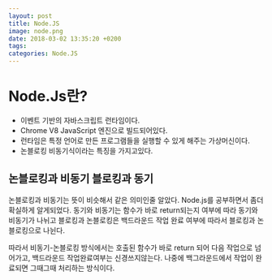 ```yaml
---
layout: post
title: Node.JS
image: node.png
date: 2018-03-02 13:35:20 +0200
tags:
categories: Node.JS
---
```


# Node.Js란?
* 이벤트 기반의 자바스크립트 런타임이다.
* Chrome V8 JavaScript 엔진으로 빌드되어있다.
* 런타임은 특정 언어로 만든 프로그램들을 실행할 수 있게 해주는 가상머신이다.
* 논블로킹 비동기식이라는 특징을 가지고있다.

## 논블로킹과 비동기 블로킹과 동기
논블로킹과 비동기는 뜻이 비슷해서 같은 의미인줄 알았다.
Node.js를 공부하면서 좀더 확실하게 알게되었다.
동기와 비동기는 함수가 바로 return되는지 여부에 따라 동기와 비동기가 나뉘고
블로킹과 논블로킹은 백드라운드 작업 완료 여부에 따라서 블로킹과 논블로킹으로 나뉜다.

따라서
비동기-논블로킹 방식에서는 호출된 함수가 바로 return 되어 다음 작업으로 넘어가고,
백드라운드 작업완료여부는 신경쓰지않는다. 나중에 백그라운드에서 작업이 완료되면
그때그때 처리하는 방식이다.
